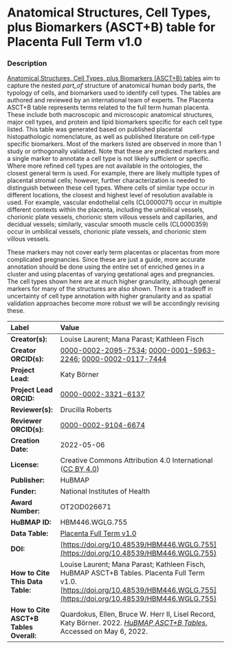 # Anatomical Structures, Cell Types, plus Biomarkers (ASCT+B) table for Placenta Full Term v1.0

### Description
[Anatomical Structures, Cell Types, plus Biomarkers (ASCT+B) tables](https://humanatlas.io/asctb-tables) aim to capture the nested *part_of* structure of anatomical human body parts, the typology of cells, and biomarkers used to identify cell types. The tables are authored and reviewed by an international team of experts. The Placenta ASCT+B table represents terms related to the full term human placenta. These include both macroscopic and microscopic anatomical structures, major cell types, and protein and lipid biomarkers specific for each cell type listed. This table was generated based on published placental histopathologic nomenclature, as well as published literature on cell-type specific biomarkers.  Most of the markers listed are observed in more than 1 study or orthogonally validated.  Note that these are predicted markers and a single marker to annotate a cell type is not likely sufficient or specific. Where more refined cell types are not available in the ontologies, the closest general term is used. For example, there are likely multiple types of placental stromal cells; however, further characterization is needed to distinguish between these cell types. Where cells of similar type occur in different locations, the closest and highest level of resolution available is used. For example, vascular endothelial cells (CL0000071) occur in multiple different contexts within the placenta, including the umbilical vessels, chorionic plate vessels, chorionic stem villous vessels and capillaries, and decidual vessels; similarly, vascular smooth muscle cells (CL0000359) occur in umbilical vessels, chorionic plate vessels, and chorionic stem villous vessels.
 
These markers may not cover early term placentas or placentas from more complicated pregnancies. Since these are just a guide, more accurate annotation should be done using the entire set of enriched genes in a cluster and using placentas of varying gestational ages and pregnancies.  The cell types shown here are at much higher granularity, although general markers for many of the structures are also shown.  There is a tradeoff in uncertainty of cell type annotation with higher granularity and as spatial validation approaches become more robust we will be accordingly revising these.

| Label | Value |
| :------------- |:-------------|
| **Creator(s):** | Louise Laurent; Mana Parast; Kathleen Fisch|
| **Creator ORCID(s):** | [0000-0002-2095-7534](https://orcid.org/0000-0002-2095-7534); [0000-0001-5963-2246](https://orcid.org/000-0001-5963-2246); [0000-0002-0117-7444](https://orcid.org/0000-0002-0117-7444)|
| **Project Lead:** | Katy B&ouml;rner |
| **Project Lead ORCID:** | [0000-0002-3321-6137](https://orcid.org/0000-0002-3321-6137) |
| **Reviewer(s):** | Drucilla Roberts |
| **Reviewer ORCID(s):** | [0000-0002-9104-6674](https://orcid.org/0000-0002-9104-6674)|
| **Creation Date:** | 2022-05-06 |
| **License:** | Creative Commons Attribution 4.0 International ([CC BY 4.0](https://creativecommons.org/licenses/by/4.0/)) |
| **Publisher:** | HuBMAP |
| **Funder:** | National Institutes of Health |
| **Award Number:** | OT2OD026671 |
| **HuBMAP ID:** | HBM446.WGLG.755 |
| **Data Table:** |  [Placenta Full Term v1.0](https://hubmapconsortium.github.io/ccf-releases/v1.2/asct-b/ASCT-B_VH_Placenta_Full_Term.csv)  |
| **DOI:** |[https://doi.org/10.48539/HBM446.WGLG.755](https://doi.org/10.48539/HBM446.WGLG.755) |
| **How to Cite This Data Table:** | Louise Laurent; Mana Parast; Kathleen Fisch, HuBMAP ASCT+B Tables. Placenta Full Term v1.0. [https://doi.org/10.48539/HBM446.WGLG.755](https://doi.org/10.48539/HBM446.WGLG.755)|
| **How to Cite ASCT+B Tables Overall:** | Quardokus, Ellen, Bruce W. Herr II, Lisel Record, Katy B&ouml;rner. 2022. [*HuBMAP ASCT+B Tables*.]( https://humanatlas.io/asctb-tables) Accessed on May 6, 2022. |
